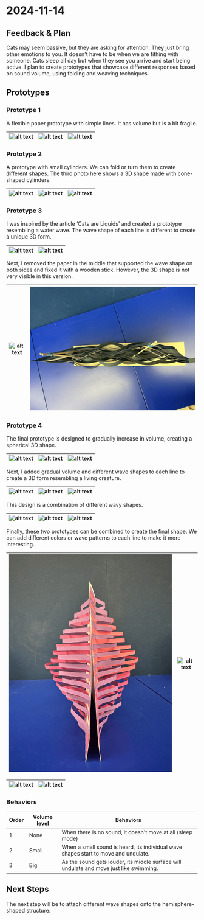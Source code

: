 # 2024-11-14

## Feedback & Plan

Cats may seem passive, but they are asking for attention. They just bring other emotions to you. It doesn't have to be when we are fithing with someone. Cats sleep all day but when they see you arrive and start being active. I plan to create prototypes that showcase different responses based on sound volume, using folding and weaving techniques.

## Prototypes

### Prototype 1

A flexible paper prototype with simple lines. It has volume but is a bit fragile.

| ![alt text](./images/IMG_5591.png) | ![alt text](./images/IMG_5592.png) | ![alt text](./images/IMG_5593.png) |
| ---------------------------------- | ---------------------------------- | ---------------------------------- |

### Prototype 2

A prototype with small cylinders. We can fold or turn them to create different shapes. The third photo here shows a 3D shape made with cone-shaped cylinders.

| ![alt text](./images/IMG_5588.png) | ![alt text](./images/IMG_5589.png) | ![alt text](./images/IMG_5590.png) |
| ---------------------------------- | ---------------------------------- | ---------------------------------- |

### Prototype 3

I was inspired by the article ‘Cats are Liquids’ and created a prototype resembling a water wave. The wave shape of each line is different to create a unique 3D form.

| ![alt text](./images/IMG_5586.png) | ![alt text](./images/IMG_5587.png) |
| ---------------------------------- | ---------------------------------- |

Next, I removed the paper in the middle that supported the wave shape on both sides and fixed it with a wooden stick. However, the 3D shape is not very visible in this version.

| ![alt text](./images/IMG_5584.png) | ![alt text](./images/IMG_5585.png) |
| ---------------------------------- | ---------------------------------- |

### Prototype 4

The final prototype is designed to gradually increase in volume, creating a spherical 3D shape.

| ![alt text](./images/IMG_5594.png) | ![alt text](./images/IMG_5595.png) | ![alt text](./images/IMG_5597.png) |
| ---------------------------------- | ---------------------------------- | ---------------------------------- |

Next, I added gradual volume and different wave shapes to each line to create a 3D form resembling a living creature.

| ![alt text](./images/IMG_5598.png) | ![alt text](./images/IMG_5600.png) | ![alt text](./images/IMG_5602.png) |
| ---------------------------------- | ---------------------------------- | ---------------------------------- |

This design is a combination of different wavy shapes.

| ![alt text](./images/IMG_5603.png) | ![alt text](./images/IMG_5606.png) | ![alt text](./images/IMG_5607.png) |
| ---------------------------------- | ---------------------------------- | ---------------------------------- |

Finally, these two prototypes can be combined to create the final shape. We can add different colors or wave patterns to each line to make it more interesting.

| ![alt text](./images/IMG_5609.png) | ![alt text](./images/IMG_5610.png) |
| ---------------------------------- | ---------------------------------- |

| ![alt text](./images/IMG_5613.png) | ![alt text](./images/IMG_5612.png) |
| ---------------------------------- | ---------------------------------- |

### Behaviors

| Order | Volume level | Behaviors                                                                               |
| ----- | ------------ | --------------------------------------------------------------------------------------- |
| 1     | None         | When there is no sound, it doesn't move at all (sleep mode)                             |
| 2     | Small        | When a small sound is heard, its individual wave shapes start to move and undulate.     |
| 3     | Big          | As the sound gets louder, its middle surface will undulate and move just like swimming. |

## Next Steps

The next step will be to attach different wave shapes onto the hemisphere-shaped structure.
